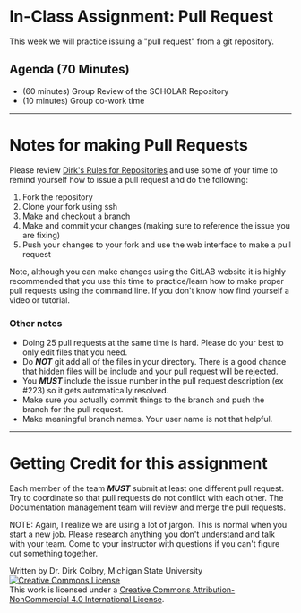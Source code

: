 # In-Class Assignment: Pull Request

This week we will practice issuing a "pull request" from a git repository. 


## Agenda (70 Minutes)

- (60 minutes) Group Review of the SCHOLAR Repository
- (10 minutes) Group co-work time


---

# Notes for making Pull Requests

Please review [Dirk's Rules for Repositories](https://colbrydi.github.io/Research_guidelines/Rules_for_Repos.html) and 
use some of your time to remind yourself how to issue a pull request and do the following:

1. Fork the repository 
2. Clone your fork using ssh
3. Make and checkout a branch 
4. Make and commit your changes (making sure to reference the issue you are fixing)
5. Push your changes to your fork and use the web interface to make a pull request

Note, although you can make changes using the GitLAB website it is highly recommended that you use this time to practice/learn how to make proper pull requests using the command line.  If you don't know how find yourself a video or tutorial. 

### Other notes 
- Doing 25 pull requests at the same time is hard. Please do your best to only edit files that you need.
- Do ***NOT*** git add all of the files in your directory. There is a good chance that hidden files will be include and your pull request will be rejected.
- You ***MUST*** include the issue number in the pull request description (ex #223)  so it gets automatically resolved.
- Make sure you actually commit things to the branch and push the branch for the pull request.
- Make meaningful branch names.  Your user name is not that helpful. 

---

# Getting Credit for this assignment

Each member of the team ***MUST*** submit at least one different pull request.  Try to coordinate so that pull requests do not conflict with each other. The Documentation management team will review and merge the pull requests. 

NOTE: Again, I realize we are using a lot of jargon. This is normal when you start a new job. Please research anything you don't understand and talk with your team. Come to your instructor with questions if you can't figure out something together. 


Written by Dr. Dirk Colbry, Michigan State University
<a rel="license" href="http://creativecommons.org/licenses/by-nc/4.0/"><img alt="Creative Commons License" style="border-width:0" src="https://i.creativecommons.org/l/by-nc/4.0/88x31.png" /></a><br />This work is licensed under a <a rel="license" href="http://creativecommons.org/licenses/by-nc/4.0/">Creative Commons Attribution-NonCommercial 4.0 International License</a>.
